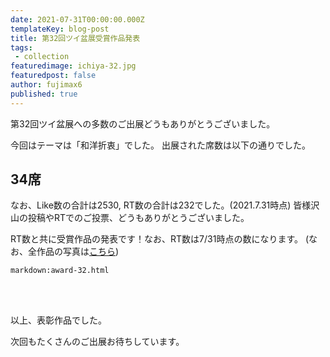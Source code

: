 ```yaml
---
date: 2021-07-31T00:00:00.000Z
templateKey: blog-post
title: 第32回ツイ盆展受賞作品発表
tags:
 - collection
featuredimage: ichiya-32.jpg
featuredpost: false
author: fujimax6
published: true
---
```

第32回ツイ盆展への多数のご出展どうもありがとうございました。

今回はテーマは「和洋折衷」でした。
出展された席数は以下の通りでした。

## 34席

なお、Like数の合計は2530, RT数の合計は232でした。(2021.7.31時点)
皆様沢山の投稿やRTでのご投票、どうもありがとうございました。

RT数と共に受賞作品の発表です！なお、RT数は7/31時点の数になります。
(なお、全作品の写真は[こちら](/blog/twibonten-32-photo/))


`markdown:award-32.html`


<div>&nbsp;</div>
<div>&nbsp;</div>

以上、表彰作品でした。

次回もたくさんのご出展お待ちしています。
